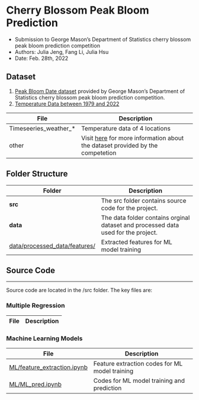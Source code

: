 # Cherry Blossom Peak Bloom Prediction
* Submission to George Mason’s Department of Statistics cherry blossom peak bloom prediction competition
* Authors: Julia Jeng, Fang Li, Julia Hsu
* Date: Feb. 28th, 2022

## Dataset
1. [Peak Bloom Date dataset](https://github.com/GMU-CherryBlossomCompetition/peak-bloom-prediction/tree/main/data) provided by George Mason’s Department of Statistics cherry blossom peak bloom prediction competition.
2. [Temperature Data between 1979 and 2022]()

| File | Description |
| ---- | ----------- |
| Timeseeries_weather_* | Temperature data of 4 locations |
| other | Visit [here](https://github.com/GMU-CherryBlossomCompetition/peak-bloom-prediction/tree/main/data) for more information about the dataset provided by the competetion |

## Folder Structure
| Folder | Description |
| ------ | ----------- |
| **src** |  The src folder contains source code for the project. |
| **data**|The data folder contains orginal dataset and processed data used for the project. |
| [data/processed_data/features/]() | Extracted features for ML model training |

## Source Code
---

Source code are located in the /src folder. The key files are:

### Multiple Regression

| File | Description |
| ---- | ----------- |

### Machine Learning Models

| File | Description |
| ---- | ----------- |
| [ML/feature_extraction.ipynb]() | Feature extraction codes for ML model training |
| [ML/ML_pred.ipynb]() | Codes for ML model training and prediction |






